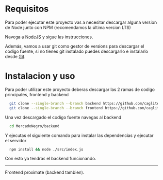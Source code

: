 # Requisitos
Para poder ejecutar este proyecto vas a necesitar descargar alguna
version de Node junto con NPM (recomendamos la última version LTS)

Navega a [NodeJS](https://nodejs.org/) y sigue las instrucciones.

Además, vamos a usar git como gestor de versions para descargar el
codigo fuente, si no tienes git instalado puedes descargarlo e 
instalarlo desde [Git](https://git-scm.com/).

# Instalacion y uso
Para poder utilizar este proyecto deberas descargar las 2 ramas de
codigo principales, frontend y backend
```bash
  git clone --single-branch --branch backend https://github.com/caglitos/MercadoNegro.git
  git clone --single-branch --branch frontend https://github.com/caglitos/MercadoNegro.git
```

Una vez descargado el codigo fuente navegas al backend
```bash
  cd MercadoNegro/backend
```
Y ejecutas el siguiente comando para instalar las dependencias y 
ejecutar el servidor
```bash
  npm install && node ./src/index.js
```
Con esto ya tendras el backend funcionando.

---
Frontend proximate (backend tambien).